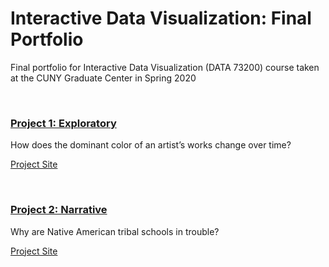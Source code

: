 # Interactive Data Visualization: Final Portfolio
Final portfolio for Interactive Data Visualization (DATA 73200) course taken at the CUNY Graduate Center in Spring 2020

<br />

### [Project 1: Exploratory](https://github.com/koffeeya/Interactive-Data-Viz-Portfolio/tree/master/Project%2001%20Exploratory)
How does the dominant color of an artist’s works change over time?

[Project Site](https://koffeeya.github.io/Interactive-Data-Viz-Portfolio/Project%2001%20Exploratory/index.html)

<br />

### [Project 2: Narrative](https://github.com/koffeeya/Interactive-Data-Viz-Portfolio/tree/master/Project%2002%20Narrative)
Why are Native American tribal schools in trouble?

[Project Site](https://koffeeya.github.io/Interactive-Data-Viz-Portfolio/Project%2002%20Narrative/index.html)

